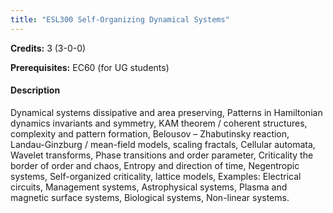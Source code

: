 ```yaml
---
title: "ESL300 Self-Organizing Dynamical Systems"
---
```

**Credits:** 3 (3-0-0)

**Prerequisites:** EC60 (for UG students)

#### Description
Dynamical systems dissipative and area preserving, Patterns in Hamiltonian dynamics invariants and symmetry, KAM theorem / coherent structures, complexity and pattern formation, Belousov – Zhabutinsky reaction, Landau-Ginzburg / mean-field models, scaling fractals, Cellular automata, Wavelet transforms, Phase transitions and order parameter, Criticality the border of order and chaos, Entropy and direction of time, Negentropic systems, Self-organized criticality, lattice models, Examples: Electrical circuits, Management systems, Astrophysical systems, Plasma and magnetic surface systems, Biological systems, Non-linear systems.